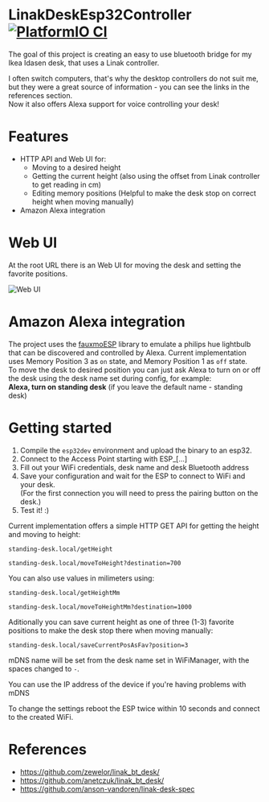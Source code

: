 # LinakDeskEsp32Controller [![PlatformIO CI](https://github.com/TheRealMazur/LinakDeskEsp32Controller/actions/workflows/platformio_ci.yml/badge.svg?branch=main)](https://github.com/TheRealMazur/LinakDeskEsp32Controller/actions/workflows/platformio_ci.yml)

The goal of this project is creating an easy to use bluetooth bridge for my Ikea Idasen desk, that uses a Linak controller.

I often switch computers, that's why the desktop controllers do not suit me, but they were a great source of information - you can see the links in the references section.  
Now it also offers Alexa support for voice controlling your desk!

# Features
* HTTP API and Web UI for:
   * Moving to a desired height
   * Getting the current height (also using the offset from Linak controller to get reading in cm)
   * Editing memory positions (Helpful to make the desk stop on correct height when moving manually)
* Amazon Alexa integration

# Web UI

At the root URL there is an Web UI for moving the desk and setting the favorite positions.

![Web UI](./webUI.png "Web UI")

# Amazon Alexa integration

The project uses the [fauxmoESP](https://github.com/vintlabs/fauxmoESP) library to emulate a philips hue lightbulb that can be discovered and controlled by Alexa.
Current implementation uses Memory Position 3 as `on` state, and Memory Position 1 as `off` state.  
To move the desk to desired position you can just ask Alexa to turn on or off the desk using the desk name set during config, for example:  
**Alexa, turn on standing desk** (if you leave the default name - standing desk)


# Getting started
1. Compile the `esp32dev` environment and upload the binary to an esp32.
2. Connect to the Access Point starting with ESP_[...]
3. Fill out your WiFi credentials, desk name and desk Bluetooth address
4. Save your configuration and wait for the ESP to connect to WiFi and your desk.  
   (For the first connection you will need to press the pairing button on the desk.)
5. Test it! :)

Current implementation offers a simple HTTP GET API for getting the height and moving to height:
```
standing-desk.local/getHeight
```

```
standing-desk.local/moveToHeight?destination=700
```  
You can also use values in milimeters using:
```
standing-desk.local/getHeightMm
```

```
standing-desk.local/moveToHeightMm?destination=1000
```
Aditionally you can save current height as one of three (1-3) favorite positions to make the desk stop there when moving manually:
```
standing-desk.local/saveCurrentPosAsFav?position=3
``` 

mDNS name will be set from the desk name set in WiFiManager, with the spaces changed to `-`.

You can use the IP address of the device if you're having problems with mDNS

To change the settings reboot the ESP twice within 10 seconds and connect to the created WiFi.

# References
* https://github.com/zewelor/linak_bt_desk/
* https://github.com/anetczuk/linak_bt_desk/
* https://github.com/anson-vandoren/linak-desk-spec